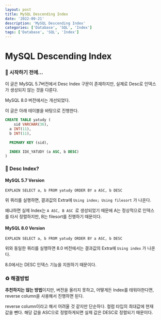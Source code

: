 ```yaml
---
layout: post
title: MySQL Descending Index
date: '2022-09-21'
description: 'MySQL Descending Index'
categories: ['Database', 'SQL', 'Index']
tags: ['Database', 'SQL', 'Index']
---
```

# MySQL Descending Index

### 🎊 시작하기 전에...

이 글은 MySQL 5.7버전에서 Desc Index 구문이 존재하지만, 실제로 Desc로 인덱스가 생성되지 않는 것을 다룬다.

MySQL 8.0 버전에서는 개선되었다.

이 글은 아래 테이블을 바탕으로 진행한다.

```sql
CREATE TABLE yatudy (
	sid VARCHAR(36),
  a INT(11),
  b INT(11),
  
  PRIMARY KEY (sid),
  
  INDEX IDX_YATUDY (a ASC, b DESC)
)
```



### 🤔 Desc Index?

#### MySQL 5.7 Version

`EXPLAIN SELECT a, b FROM yatudy ORDER BY a ASC, b DESC`

위 쿼리를 실행하면, 결과값의 Extra에 `Using index; Using filesort` 가 나온다.

왜냐하면 실제 Index는 `A ASC, B ASC `로 생성되었기 때문에 A는 정상적으로 인덱스를 타서 정렬하지만, B는 filesort를 진행하기 때문이다.

#### MySQL 8.0 Version

`EXPLAIN SELECT a, b FROM yatudy ORDER BY a ASC, b DESC`

위와 동일한 쿼리를 실행하면 8.0 버전에서는 결과값의 Extra에 `Using index` 가 나온다.

8.0에서는 DESC 인덱스 기능을 지원하기 때문이다.

### ♻️ 해결방법

**추천하지는 않는 방법**이지만, 버전을 올리지 못하고, 어떻게든 Index를 태워야한다면, reverse column을 사용해서 진행하면 된다.

reverse column이라고 해서 어려울 것 같지만 단순하다. 컬럼 타입의 최대값에 현재 값을 뺀다. 해당 값을 ASC으로 정렬하게되면 실제 값은 DESC로 정렬되기 때문이다.
